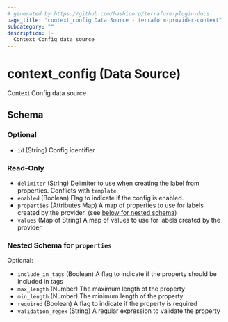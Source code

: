 ```yaml
---
# generated by https://github.com/hashicorp/terraform-plugin-docs
page_title: "context_config Data Source - terraform-provider-context"
subcategory: ""
description: |-
  Context Config data source
---
```


# context_config (Data Source)

Context Config data source



<!-- schema generated by tfplugindocs -->
## Schema

### Optional

- `id` (String) Config identifier

### Read-Only

- `delimiter` (String) Delimiter to use when creating the label from properties. Conflicts with `template`.
- `enabled` (Boolean) Flag to indicate if the config is enabled.
- `properties` (Attributes Map) A map of properties to use for labels created by the provider. (see [below for nested schema](#nestedatt--properties))
- `values` (Map of String) A map of values to use for labels created by the provider.

<a id="nestedatt--properties"></a>
### Nested Schema for `properties`

Optional:

- `include_in_tags` (Boolean) A flag to indicate if the property should be included in tags
- `max_length` (Number) The maximum length of the property
- `min_length` (Number) The minimum length of the property
- `required` (Boolean) A flag to indicate if the property is required
- `validation_regex` (String) A regular expression to validate the property
